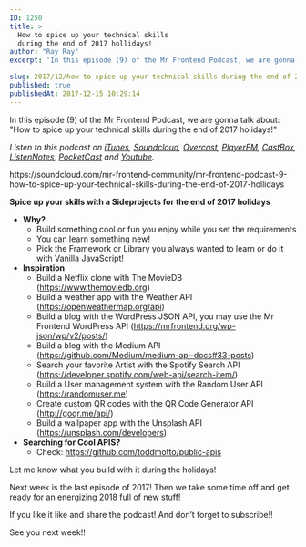 ```yaml
---
ID: 1250
title: >
  How to spice up your technical skills
  during the end of 2017 hollidays!
author: "Ray Ray"
excerpt: 'In this episode (9) of the Mr Frontend Podcast, we are gonna talk about: "How to spice up your technical skills during the end of 2017 holidays!"'

slug: 2017/12/how-to-spice-up-your-technical-skills-during-the-end-of-2017-hollidays/
published: true
publishedAt: 2017-12-15 10:29:14
---
```

In this episode (9) of the Mr Frontend Podcast, we are gonna talk about: "How to spice up your technical skills during the end of 2017 holidays!"
<p class="graf graf--p"><em class="markup--em markup--p-em">Listen to this podcast on </em><a class="markup--anchor markup--p-anchor" href="https://itunes.apple.com/us/podcast/mr-frontend-podcast/id1271838550?mt=2" target="_blank" rel="noopener" data-href="https://itunes.apple.com/us/podcast/mr-frontend-podcast/id1271838550?mt=2"><em class="markup--em markup--p-em">iTunes</em></a><em class="markup--em markup--p-em">, </em><a class="markup--anchor markup--p-anchor" href="https://soundcloud.com/mr-frontend-community/mr-frontend-podcast-9-how-to-spice-up-your-technical-skills-during-the-end-of-2017-hollidays" target="_blank" rel="noopener" data-href="https://soundcloud.com/mr-frontend-community/mr-frontend-podcast-9-how-to-spice-up-your-technical-skills-during-the-end-of-2017-hollidays"><em class="markup--em markup--p-em">Soundcloud</em></a><em class="markup--em markup--p-em">, </em><a class="markup--anchor markup--p-anchor" href="https://overcast.fm/itunes1271838550/mr-frontend-podcast" target="_blank" rel="noopener" data-href="https://overcast.fm/itunes1271838550/mr-frontend-podcast"><em class="markup--em markup--p-em">Overcast</em></a><em class="markup--em markup--p-em">, </em><a class="markup--anchor markup--p-anchor" href="https://player.fm/series/mr-frontend-podcast" target="_blank" rel="noopener" data-href="https://player.fm/series/mr-frontend-podcast"><em class="markup--em markup--p-em">PlayerFM</em></a><em class="markup--em markup--p-em">, </em><a class="markup--anchor markup--p-anchor" href="http://castbox.fm/channel/Mr-Frontend-Podcast-id1095056?country=us" target="_blank" rel="noopener" data-href="http://castbox.fm/channel/Mr-Frontend-Podcast-id1095056?country=us"><em class="markup--em markup--p-em">CastBox</em></a><em class="markup--em markup--p-em">, </em><a class="markup--anchor markup--p-anchor" href="https://www.listennotes.com/c/89df415c538f4b05aa7a9af5049df1cf/mr-frontend-community/?s=id" target="_blank" rel="noopener" data-href="https://www.listennotes.com/c/89df415c538f4b05aa7a9af5049df1cf/mr-frontend-community/?s=id"><em class="markup--em markup--p-em">ListenNotes</em></a><em class="markup--em markup--p-em">, </em><a class="markup--anchor markup--p-anchor" href="http://pca.st/e5d8" target="_blank" rel="noopener" data-href="http://pca.st/e5d8"><em class="markup--em markup--p-em">PocketCast</em></a><em class="markup--em markup--p-em"> and </em><a class="markup--anchor markup--p-anchor" href="https://www.youtube.com/watch?v=_EvCrDxj4Fs" target="_blank" rel="noopener" data-href="https://www.youtube.com/watch?v=_EvCrDxj4Fs"><em class="markup--em markup--p-em">Youtube</em></a><em class="markup--em markup--p-em">.</em></p>
https://soundcloud.com/mr-frontend-community/mr-frontend-podcast-9-how-to-spice-up-your-technical-skills-during-the-end-of-2017-hollidays

<b>Spice up your skills with a Sideprojects for the end of 2017 holidays</b>
<ul>
 	<li><b>Why?</b>
<ul>
 	<li>Build something cool or fun you enjoy while you set the requirements</li>
 	<li>You can learn something new!</li>
 	<li>Pick the Framework or Library you always wanted to learn or do it with Vanilla JavaScript!</li>
</ul>
</li>
 	<li><b>Inspiration</b>
<ul>
 	<li>Build a Netflix clone with The MovieDB (<a href="https://www.themoviedb.org" target="_blank" rel="noopener">https://www.themoviedb.org</a>)</li>
 	<li>Build a weather app with the Weather API (<a href="https://openweathermap.org/api" target="_blank" rel="noopener">https://openweathermap.org/api</a>)</li>
 	<li>Build a blog with the WordPress JSON API, you may use the Mr Frontend WordPress API (<a href="https://mrfrontend.org/wp-json/wp/v2/posts/" target="_blank" rel="noopener">https://mrfrontend.org/wp-json/wp/v2/posts/</a>)</li>
 	<li>Build a blog with the Medium API (<a href="https://github.com/Medium/medium-api-docs#33-posts" target="_blank" rel="noopener">https://github.com/Medium/medium-api-docs#33-posts</a>)</li>
 	<li>Search your favorite Artist with the Spotify Search API (<a href="https://developer.spotify.com/web-api/search-item/" target="_blank" rel="noopener">https://developer.spotify.com/web-api/search-item/</a>)</li>
 	<li>Build a User management system with the Random User API (<a href="https://randomuser.me" target="_blank" rel="noopener">https://randomuser.me</a>)</li>
 	<li>Create custom QR codes with the QR Code Generator API (<a href="http://goqr.me/api/" target="_blank" rel="noopener">http://goqr.me/api/</a>)</li>
 	<li>Build a wallpaper app with the Unsplash API (<a href="https://unsplash.com/developers" target="_blank" rel="noopener">https://unsplash.com/developers</a>)</li>
</ul>
</li>
 	<li><b>Searching for Cool APIS?</b>
<ul>
 	<li>Check: <a href="https://github.com/toddmotto/public-apis" target="_blank" rel="noopener">https://github.com/toddmotto/public-apis</a></li>
</ul>
</li>
</ul>
Let me know what you build with it during the holidays!

Next week is the last episode of 2017! Then we take some time off and get ready for an energizing 2018 full of new stuff!

If you like it like and share the podcast! And don’t forget to subscribe!!

See you next week!!
<div class="grammarly-disable-indicator"></div>
<div class="grammarly-disable-indicator"></div>
<div class="grammarly-disable-indicator"></div>
<div class="grammarly-disable-indicator"></div>
<div class="grammarly-disable-indicator"></div>
<div class="grammarly-disable-indicator"></div>